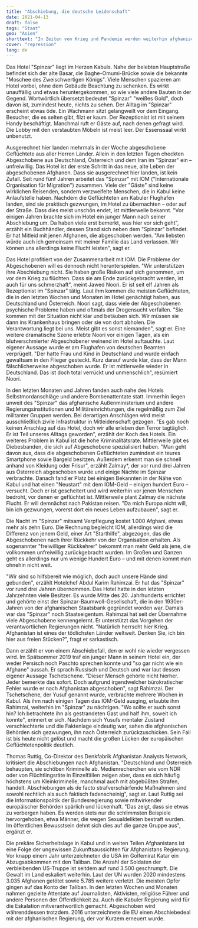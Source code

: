 ```yaml
---
title: "Abschiebung, die deutsche Leidenschaft"
date: 2021-04-13
draft: false
tags: "Staat"
geo: "Asien"
shorttext: "In Zeiten von Krieg und Pandemie werden weiterhin afghanische Bürger in Ihre Heimat abgeschoben. Mit nichts in einem Hotel in Kabul."
cover: "repression"
lang: de
---
```


Das Hotel "Spinzar" liegt im Herzen Kabuls. Nahe der belebten Hauptstraße befindet sich der alte Basar, die Baghe-Omumi-Brücke sowie die bekannte "Moschee des Zweischwertigen Königs". Viele Menschen spazieren am Hotel vorbei, ohne dem Gebäude Beachtung zu schenken. Es wirkt unauffällig und etwas heruntergekommen, so wie viele andere Bauten in der Gegend. Wortwörtlich übersetzt bedeutet "Spinzar" "weißes Gold", doch davon ist, zumindest heute, nichts zu sehen. Der Alltag im "Spinzar" erscheint etwas öde. Ein Wachmann sitzt gelangweilt vor dem Eingang. Besucher, die es selten gibt, filzt er kaum. Der Rezeptionist ist mit seinem Handy beschäftigt. Manchmal ruft er Gäste auf, nach denen gefragt wird. Die Lobby mit den verstaubten Möbeln ist meist leer. Der Essenssaal wirkt unbenutzt.

Ausgerechnet hier landen mehrmals in der Woche abgeschobene Geflüchtete aus aller Herren Länder. Allein in den letzten Tagen checkten Abgeschobene aus Deutschland, Österreich und dem Iran im "Spinzar" ein – unfreiwillig. Das Hotel ist der erste Schritt in das neue, alte Leben der abgeschobenen Afghanen. Dass sie ausgerechnet hier landen, ist kein Zufall. Seit rund fünf Jahren arbeitet das "Spinzar" mit IOM ("Internationale Organisation für Migration") zusammen. Viele der "Gäste" sind keine wirklichen Reisenden, sondern verzweifelte Menschen, die in Kabul keine Anlaufstelle haben. Nachdem die Geflüchteten am Kabuler Flughafen landen, sind sie praktisch gezwungen, im Hotel zu übernachten – oder auf der Straße. Dass dies meist unschön endet, ist mittlerweile bekannt. "Vor einigen Jahren brachte sich im Hotel ein junger Mann nach seiner Abschiebung um. Da haben viele erst bemerkt, was hier vor sich geht", erzählt ein Buchhändler, dessen Stand sich neben dem "Spinzar" befindet. Er hat Mitleid mit jenen Afghanen, die abgeschoben werden. "Am liebsten würde auch ich gemeinsam mit meiner Familie das Land verlassen. Wir können uns allerdings keine Flucht leisten", sagt er.

Das Hotel profitiert von der Zusammenarbeit mit IOM. Die Probleme der Abgeschobenen will es dennoch nicht herunterspielen. "Wir unterstützen ihre Abschiebung nicht. Sie haben große Risiken auf sich genommen, um vor dem Krieg zu flüchten. Dass sie am Ende zurückgebracht werden, ist auch für uns schmerzhaft", meint Jawed Noori. Er ist seit elf Jahren als Rezeptionist im "Spinzar" tätig. Laut ihm kommen die meisten Geflüchteten, die in den letzten Wochen und Monaten im Hotel genächtigt haben, aus Deutschland und Österreich. Noori sagt, dass viele der Abgeschobenen psychische Probleme haben und oftmals der Drogensucht verfallen. "Sie kommen mit der Situation nicht klar und betäuben sich. Wir müssen sie dann ins Krankenhaus bringen oder sie von dort abholen. Die Verantwortung liegt bei uns. Meist gibt es sonst niemanden", sagt er. Eine weitere dramatische Szene erlebte Noori vor einigen Tagen, als ein blutverschmierter Abgeschobener weinend im Hotel auftauchte. Laut eigener Aussage wurde er am Flughafen von deutschen Beamten verprügelt. "Der hatte Frau und Kind in Deutschland und wurde einfach gewaltsam in den Flieger gesteckt. Kurz darauf wurde klar, dass der Mann fälschlicherweise abgeschoben wurde. Er ist mittlerweile wieder in Deutschland. Das ist doch total verrückt und unmenschlich", resümiert Noori.

In den letzten Monaten und Jahren fanden auch nahe des Hotels Selbstmordanschläge und andere Bombenattentate statt. Immerhin liegen unweit des "Spinzar" das afghanische Außenministerium und andere Regierungsinstitutionen und Militäreinrichtungen, die regelmäßig zum Ziel militanter Gruppen werden. Bei derartigen Anschlägen wird meist ausschließlich zivile Infrastruktur in Mitleidenschaft gezogen. "Es gab noch keinen Anschlag auf das Hotel, doch wir alle erleben den Terror tagtäglich. Er ist Teil unseres Alltags geworden", erzählt der Koch des Hotels. Ein weiteres Problem in Kabul ist die hohe Kriminalitätsrate. Mittlerweile gibt es Diebesbanden, die sich auf Abgeschobene spezialisiert haben. "Man geht davon aus, dass die abgeschobenen Geflüchteten zumindest ein teures Smartphone sowie Bargeld besitzen. Außerdem erkennt man sie schnell anhand von Kleidung oder Frisur", erzählt Zalmay*, der vor rund drei Jahren aus Österreich abgeschoben wurde und einige Nächte im Spinzar verbrachte. Danach fand er Platz bei einigen Bekannten in der Nähe von Kabul und hat einen "Neustart" mit dem IOM-Geld – einigen hundert Euro – versucht. Doch er ist gescheitert und wird weiterhin vor jenen Menschen bedroht, vor denen er geflüchtet ist. Mittlerweile plant Zalmay die nächste Flucht. Er will demnächst nach Pakistan reisen. "Da mich Europa nicht will, bin ich gezwungen, vorerst dort ein neues Leben aufzubauen", sagt er.

Die Nacht im "Spinzar" mitsamt Verpflegung kostet 1.000 Afghani, etwas mehr als zehn Euro. Die Rechnung begleicht IOM, allerdings wird die Differenz von jenem Geld, einer Art "Starthilfe", abgezogen, das die Abgeschobenen nach ihrer Rückkehr von der Organisation erhalten. Als sogenannter "freiwilliger Rückkehrer" bekommt man mehr Geld als jene, die vollkommen unfreiwillig zurückgebracht wurden. Im Großen und Ganzen geht es allerdings nur um wenige Hundert Euro – und mit denen kommt man ohnehin nicht weit.

"Wir sind so hilfsbereit wie möglich, doch auch unsere Hände sind gebunden", erzählt Hotelchef Abdul Karim Rahimzai. Er hat das "Spinzar" vor rund drei Jahren übernommen. Das Hotel hatte in den letzten Jahrzehnten viele Besitzer. Es wurde Mitte des 20. Jahrhunderts errichtet und gehörte einst der Spinzar-Baumwoll-Gesellschaft, die in den 1930er-Jahren von der afghanischen Staatsbank gegründet worden war. Damals war das "Spinzar" noch Staatseigentum. Rahimzai hat seit der Übernahme viele Abgeschobene kennengelernt. Er unterstützt das Vorgehen der verantwortlichen Regierungen nicht. "Natürlich herrscht hier Krieg. Afghanistan ist eines der tödlichsten Länder weltweit. Denken Sie, ich bin hier aus freien Stücken?", fragt er sarkastisch.

Dann erzählt er von einem Abschiebefall, den er wohl nie wieder vergessen wird. Im Spätsommer 2019 traf ein junger Mann in seinem Hotel ein, der weder Persisch noch Paschto sprechen konnte und "so gar nicht wie ein Afghane" aussah. Er sprach Russisch und Deutsch und war laut dessen eigener Aussage Tschetschene. "Dieser Mensch gehörte nicht hierher. Jeder bemerkte das sofort. Doch aufgrund irgendwelcher bürokratischer Fehler wurde er nach Afghanistan abgeschoben", sagt Rahimzai. Der Tschetschene, der Yusuf genannt wurde, verbrachte mehrere Wochen in Kabul. Als ihm nach einigen Tagen das IOM-Geld ausging, erlaubte ihm Rahimzai, weiterhin im "Spinzar" zu nächtigen. "Wo sollte er auch sonst hin? Ich betrachtete ihn als gestrandeten Gast und half ihm, soweit ich konnte", erinnert er sich. Nachdem sich Yusufs mentaler Zustand verschlechterte und die Faktenlage eindeutig war, sahen die afghanischen Behörden sich gezwungen, ihn nach Österreich zurückzuschicken. Sein Fall ist bis heute nicht gelöst und macht die großen Lücken der europäischen Geflüchtetenpolitik deutlich.

Thomas Ruttig, Co-Direktor des Denkfabrik Afghanistan Analysts Network, kritisiert die Abschiebungen nach Afghanistan. "Deutschland und Österreich behaupten, sie schöben Kriminelle ab. Medienrecherchen wie vom NDR oder von Flüchtlingsräte in Einzelfällen zeigen aber, dass es sich häufig höchstens um Kleinkriminelle, manchmal auch mit abgebüßten Strafen, handelt. Abschiebungen als de facto strafverschärfende Maßnahmen sind sowohl rechtlich als auch faktisch fadenscheinig", sagt er. Laut Ruttig sei die Informationspolitik der Bundesregierung sowie mitwirkender europäischer Behörden spärlich und lückenhaft. "Das zeigt, dass sie etwas zu verbergen haben. Es werden stets nur die schlimmsten Beispiele hervorgehoben, etwa Männer, die wegen Sexualdelikten bestraft wurden. Im öffentlichen Bewusstsein dehnt sich dies auf die ganze Gruppe aus", ergänzt er.

Die prekäre Sicherheitslage in Kabul und in weiten Teilen Afghanistans ist eine Folge der ungewissen Zukunftsaussichten für Afghanistans Regierung. Vor knapp einem Jahr unterzeichneten die USA im Golfemirat Katar ein Abzugsabkommen mit den Taliban. Die Anzahl der Soldaten der verbleibenden US-Truppe ist seitdem auf rund 3.500 geschrumpft. Die Gewalt im Land eskaliert weiterhin. Laut der UN wurden 2020 mindestens 3.035 Afghanen getötet sowie 5.785 weitere verletzt. Die meisten Opfer gingen auf das Konto der Taliban. In den letzten Wochen und Monaten nahmen gezielte Attentate auf Journalisten, Aktivisten, religiöse Führer und andere Personen der Öffentlichkeit zu. Auch die Kabuler Regierung wird für die Eskalation mitverantwortlich gemacht. Abgeschoben wird währenddessen trotzdem. 2016 unterzeichnete die EU einen Abschiebedeal mit der afghanischen Regierung, der vor Kurzem erneuert wurde.
